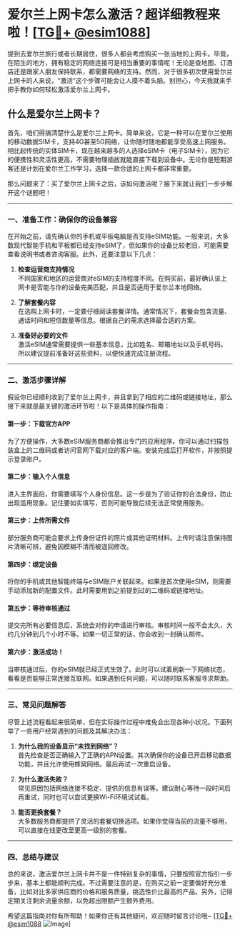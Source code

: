 # 爱尔兰上网卡怎么激活？超详细教程来啦！[[TG💪+ @esim1088](https://t.me/s/esim1088)]

提到去爱尔兰旅行或者长期居住，很多人都会考虑购买一张当地的上网卡。毕竟，在陌生的地方，拥有稳定的网络连接可是相当重要的事情呢！无论是查地图、订酒店还是跟家人朋友保持联系，都需要网络的支持。然而，对于很多初次使用爱尔兰上网卡的人来说，“激活”这个步骤可能会让人摸不着头脑。别担心，今天我就来手把手教你如何轻松激活爱尔兰上网卡。

## 什么是爱尔兰上网卡？

首先，咱们得搞清楚什么是爱尔兰上网卡。简单来说，它是一种可以在爱尔兰使用的移动数据SIM卡，支持4G甚至5G网络，让你随时随地都能享受高速上网服务。相比起传统的实体SIM卡，现在越来越多的人选择eSIM卡（电子SIM卡），因为它的便携性和灵活性更高，不需要物理插拔就能直接下载到设备中。无论你是短期游客还是计划在爱尔兰工作学习，选择一款合适的上网卡都非常重要。

那么问题来了：买了爱尔兰上网卡之后，该如何激活呢？接下来就让我们一步步解开这个谜题吧！

---

### 一、准备工作：确保你的设备兼容

在开始之前，请先确认你的手机或平板电脑是否支持eSIM功能。一般来说，大多数现代智能手机和平板都已经支持eSIM了，但如果你的设备比较老旧，可能需要查看说明书或者咨询客服。此外，还要注意以下几点：

1. **检查运营商支持情况**  
   不同国家和地区的运营商对eSIM的支持程度不同。在购买前，最好确认该上网卡是否能与你的设备完美匹配，并且是否适用于爱尔兰本地网络。

2. **了解套餐内容**  
   在选购上网卡时，一定要仔细阅读套餐详情。通常情况下，套餐会包含流量、通话时间和短信数量等信息。根据自己的需求选择最合适的方案。

3. **准备好必要的文件**  
   激活eSIM通常需要提供一些基本信息，比如姓名、邮箱地址以及手机号码。所以建议提前准备好这些资料，以便快速完成注册流程。

---

### 二、激活步骤详解

假设你已经顺利收到了爱尔兰上网卡，并且拿到了相应的二维码或链接地址，那么接下来就是最关键的激活环节啦！以下是具体的操作指南：

#### 第一步：下载官方APP
为了方便操作，大多数eSIM服务商都会推出专门的应用程序。你可以通过扫描包装盒上的二维码或者访问官网下载对应的客户端。安装完成后打开软件，并按照提示登录账户。

#### 第二步：输入个人信息
进入主界面后，你需要填写个人身份信息。这一步是为了验证你的合法身份，防止出现滥用现象。记住要如实填写，否则可能导致后续无法正常使用服务。

#### 第三步：上传所需文件
部分服务商可能会要求上传身份证件的照片或其他证明材料。上传时请注意保持图片清晰可辨，避免因模糊不清而被退回修改。

#### 第四步：绑定设备
将你的手机或其他智能终端与eSIM账户关联起来。如果是首次使用eSIM，则需要手动添加新的配置文件。此时需要用到之前提到过的二维码或链接地址。

#### 第五步：等待审核通过
提交完所有必要信息后，系统会对你的申请进行审核。审核时间一般不会太久，大约几分钟到几个小时不等。如果一切正常的话，你会收到一封确认邮件。

#### 第六步：激活成功！
当审核通过后，你的eSIM就已经正式生效了。此时可以试着刷新一下网络状态，看看是否能够正常连接互联网。如果遇到任何问题，可以随时联系客服寻求帮助。

---

### 三、常见问题解答

尽管上述流程看起来很简单，但在实际操作过程中难免会出现各种小状况。下面列举了一些用户经常遇到的问题及其解决办法：

1. **为什么我的设备显示“未找到网络”？**  
   首先检查是否正确输入了正确的APN设置。其次确保你的设备已开启移动数据功能，并且允许使用蜂窝网络。最后再试一次重启设备。

2. **为什么激活失败？**  
   常见原因包括网络连接不稳定、提供的信息有误等。建议耐心等待一段时间后再重试，同时也可以尝试更换Wi-Fi环境试试看。

3. **能否更换套餐？**  
   大多数服务商都提供了灵活的套餐切换选项。如果你觉得当前的流量不够用，可以直接在线更改至更高一级别的套餐。

---

### 四、总结与建议

总的来说，激活爱尔兰上网卡并不是一件特别复杂的事情，只要按照官方指引一步步来，基本上都能顺利完成。不过需要注意的是，在购买之前一定要做好充分准备，比如对比多家供应商的价格和服务质量，挑选性价比最高的产品。另外，记得定期关注剩余流量余额，以免超出限额产生额外费用。

希望这篇指南对你有所帮助！如果你还有其他疑问，欢迎随时留言讨论哦~ [[TG💪+ @esim1088](https://t.me/s/esim1088) ![Image](https://i.postimg.cc/4NQfJmqS/Snipaste-2025-05-13-00-14-12.png)]